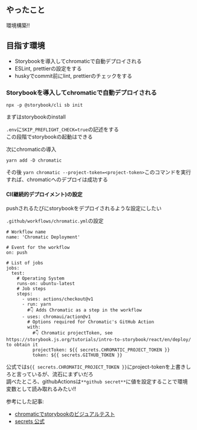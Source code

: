 ## やったこと
環境構築!!

## 目指す環境
- Storybookを導入してchromaticで自動デプロイされる
- ESLint, prettierの設定をする
- huskyでcommit前にlint, prettierのチェックをする


### Storybookを導入してchromaticで自動デプロイされる
```
npx -p @storybook/cli sb init
```
まずはstorybookのinstall  

`.env`に`SKIP_PREFLIGHT_CHECK=true`の記述をする  
この段階でstorybookの起動はできる  

次にchromaticの導入  
```
yarn add -D chromatic
```

その後 `yarn chromatic --project-token=<project-token>`このコマンドを実行すれば、chromaticへのデプロイは成功する  

#### CI(継続的デプロイメント)の設定
pushされるたびにstorybookをデプロイされるような設定にしたい  

`.github/workflows/chromatic.yml`の設定
```
# Workflow name
name: 'Chromatic Deployment'

# Event for the workflow
on: push

# List of jobs
jobs:
  test:
    # Operating System
    runs-on: ubuntu-latest
    # Job steps
    steps:
      - uses: actions/checkout@v1
      - run: yarn
        #👇 Adds Chromatic as a step in the workflow
      - uses: chromaui/action@v1
        # Options required for Chromatic's GitHub Action
        with:
          #👇 Chromatic projectToken, see https://storybook.js.org/tutorials/intro-to-storybook/react/en/deploy/ to obtain it
          projectToken: ${{ secrets.CHROMATIC_PROJECT_TOKEN }}
          token: ${{ secrets.GITHUB_TOKEN }}
```
公式では`${{ secrets.CHROMATIC_PROJECT_TOKEN }}`にproject-tokenを上書きしろと言っているが、流石にまずいだろ  
調べたところ、githubActionsは`**github secret**`に値を設定することで環境変数として読み取れるみたい!!  

参考にした記事: 
- [chromaticでstorybookのビジュアルテスト](https://zenn.dev/kolife01/scraps/db60998387308a)  
- [secrets 公式](https://docs.github.com/ja/actions/security-guides/encrypted-secrets)



